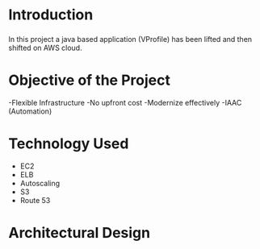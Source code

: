 # Introduction
###
In this project a java based application (VProfile) has been lifted and then shifted on AWS cloud. 

# Objective of the Project
-Flexible Infrastructure
-No upfront cost
-Modernize effectively
-IAAC (Automation)

# Technology Used 
- EC2
- ELB
- Autoscaling
- S3
- Route 53

# Architectural Design 


